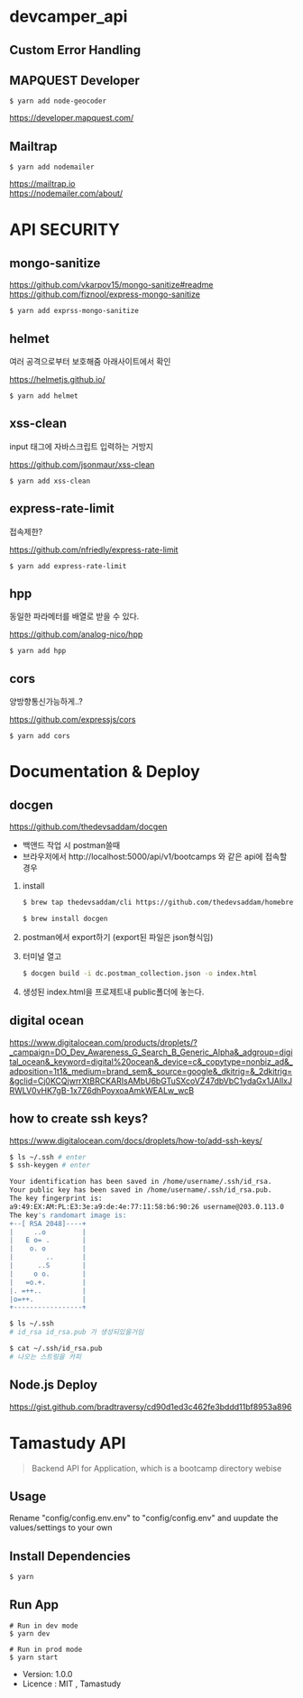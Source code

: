 # devcamper_api

## Custom Error Handling

## MAPQUEST Developer

```
$ yarn add node-geocoder
```

https://developer.mapquest.com/

## Mailtrap

```
$ yarn add nodemailer
```

https://mailtrap.io
<br>
https://nodemailer.com/about/

# API SECURITY

## mongo-sanitize

https://github.com/vkarpov15/mongo-sanitize#readme
<br>
https://github.com/fiznool/express-mongo-sanitize

```
$ yarn add exprss-mongo-sanitize
```

## helmet

여러 공격으로부터 보호해줌 아래사이트에서 확인

https://helmetjs.github.io/

```
$ yarn add helmet
```

## xss-clean

input 태그에 자바스크립트 입력하는 거방지

https://github.com/jsonmaur/xss-clean

```
$ yarn add xss-clean
```

## express-rate-limit

접속제한?

https://github.com/nfriedly/express-rate-limit

```
$ yarn add express-rate-limit
```

## hpp

동일한 파라메터를 배열로 받을 수 있다.

https://github.com/analog-nico/hpp

```
$ yarn add hpp
```

## cors

양방향통신가능하게..?

https://github.com/expressjs/cors

```
$ yarn add cors
```

# Documentation & Deploy

## docgen

https://github.com/thedevsaddam/docgen

- 백앤드 작업 시 postman쓸때
- 브라우저에서 http://localhost:5000/api/v1/bootcamps 와 같은 api에 접속할경우

1. install

   ```bash
   $ brew tap thedevsaddam/cli https://github.com/thedevsaddam/homebrew-cli.git

   $ brew install docgen
   ```

2. postman에서 export하기 (export된 파일은 json형식임)
3. 터미널 열고
   ```bash
   $ docgen build -i dc.postman_collection.json -o index.html
   ```
4. 생성된 index.html을 프로제트내 public폴더에 놓는다.

## digital ocean

https://www.digitalocean.com/products/droplets/?_campaign=DO_Dev_Awareness_G_Search_B_Generic_Alpha&_adgroup=digital_ocean&_keyword=digital%20ocean&_device=c&_copytype=nonbiz_ad&_adposition=1t1&_medium=brand_sem&_source=google&_dkitrig=&_2dkitrig=&gclid=Cj0KCQjwrrXtBRCKARIsAMbU6bGTuSXcoVZ47dbVbC1ydaGx1JAllxJRWLV0vHK7gB-1x7Z6dhPoyxoaAmkWEALw_wcB

## how to create ssh keys?

https://www.digitalocean.com/docs/droplets/how-to/add-ssh-keys/

```bash
$ ls ~/.ssh # enter
$ ssh-keygen # enter
```

```bash
Your identification has been saved in /home/username/.ssh/id_rsa.
Your public key has been saved in /home/username/.ssh/id_rsa.pub.
The key fingerprint is:
a9:49:EX:AM:PL:E3:3e:a9:de:4e:77:11:58:b6:90:26 username@203.0.113.0
The key's randomart image is:
+--[ RSA 2048]----+
|     ..o         |
|   E o= .        |
|    o. o         |
|        ..       |
|      ..S        |
|     o o.        |
|   =o.+.         |
|. =++..          |
|o=++.            |
+-----------------+
```

```bash
$ ls ~/.ssh
# id_rsa id_rsa.pub 가 생성되있을거임
```

```bash
$ cat ~/.ssh/id_rsa.pub
# 나오는 스트링을 카피
```

## Node.js Deploy

https://gist.github.com/bradtraversy/cd90d1ed3c462fe3bddd11bf8953a896

# Tamastudy API

> Backend API for Application, which is a bootcamp directory webise

## Usage

Rename "config/config.env.env" to "config/config.env" and uupdate the values/settings to your own

## Install Dependencies

```bash
$ yarn
```

## Run App

```
# Run in dev mode
$ yarn dev

# Run in prod mode
$ yarn start
```

- Version: 1.0.0
- Licence : MIT , Tamastudy
